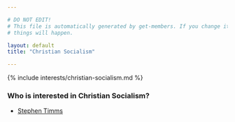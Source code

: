 ```yaml
---

# DO NOT EDIT!
# This file is automatically generated by get-members. If you change it, bad
# things will happen.

layout: default
title: "Christian Socialism"

---
```


{% include interests/christian-socialism.md %}

### Who is interested in Christian Socialism?


* [Stephen Timms](members/stephen-timms.html)
